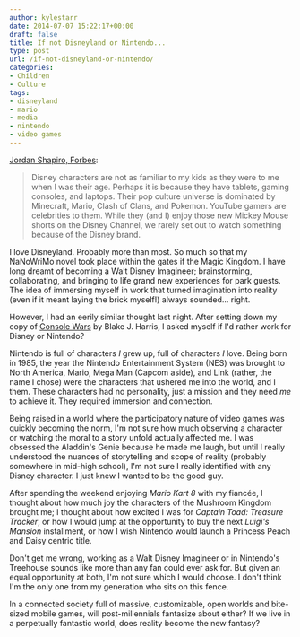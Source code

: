 ```yaml
---
author: kylestarr
date: 2014-07-07 15:22:17+00:00
draft: false
title: If not Disneyland or Nintendo...
type: post
url: /if-not-disneyland-or-nintendo/
categories:
- Children
- Culture
tags:
- disneyland
- mario
- media
- nintendo
- video games
---
```


[Jordan Shapiro, Forbes](http://www.forbes.com/sites/jordanshapiro/2014/06/27/what-disneyland-means-to-the-video-game-generation/):

> Disney characters are not as familiar to my kids as they were to me when I was their age. Perhaps it is because they have tablets, gaming consoles, and laptops. Their pop culture universe is dominated by Minecraft, Mario, Clash of Clans, and Pokemon. YouTube gamers are celebrities to them. While they (and I) enjoy those new Mickey Mouse shorts on the Disney Channel, we rarely set out to watch something because of the Disney brand.

I love Disneyland. Probably more than most. So much so that my NaNoWriMo novel took place within the gates if the Magic Kingdom. I have long dreamt of becoming a Walt Disney Imagineer; brainstorming, collaborating, and bringing to life grand new experiences for park guests. The idea of immersing myself in work that turned imagination into reality (even if it meant laying the brick myself!) always sounded... right.

However, I had an eerily similar thought last night. After setting down my copy of [Console Wars](https://itunes.apple.com/us/book/console-wars/id718597648?mt=11&uo=4&at=1l3v2y3&ct=TSOG) by Blake J. Harris, I asked myself if I'd rather work for Disney or Nintendo?

Nintendo is full of characters _I_ grew up, full of characters _I_ love. Being born in 1985, the year the Nintendo Entertainment System (NES) was brought to North America, Mario, Mega Man (Capcom aside), and Link (rather, the name I chose) were the characters that ushered me into the world, and I them. These characters had no personality, just a mission and they need _me_ to achieve it. They required immersion and connection.

Being raised in a world where the participatory nature of video games was quickly becoming the norm, I'm not sure how much observing a character or watching the moral to a story unfold actually affected me. I was obsessed the Aladdin's Genie because he made me laugh, but until I really understood the nuances of storytelling and scope of reality (probably somewhere in mid-high school), I'm not sure I really identified with any Disney character. I just knew I wanted to be the good guy.

After spending the weekend enjoying _Mario Kart 8_ with my fiancée, I thought about how much joy the characters of the Mushroom Kingdom brought me; I thought about how excited I was for _Captain Toad: Treasure Tracker_, or how I would jump at the opportunity to buy the next _Luigi's Mansion_ installment, or how I wish Nintendo would launch a Princess Peach and Daisy centric title.

Don't get me wrong, working as a Walt Disney Imagineer or in Nintendo's Treehouse sounds like more than any fan could ever ask for. But given an equal opportunity at both, I'm not sure which I would choose. I don't think I'm the only one from my generation who sits on this fence.

In a connected society full of massive, customizable, open worlds and bite-sized mobile games, will post-millennials fantasize about either? If we live in a perpetually fantastic world, does reality become the new fantasy?
